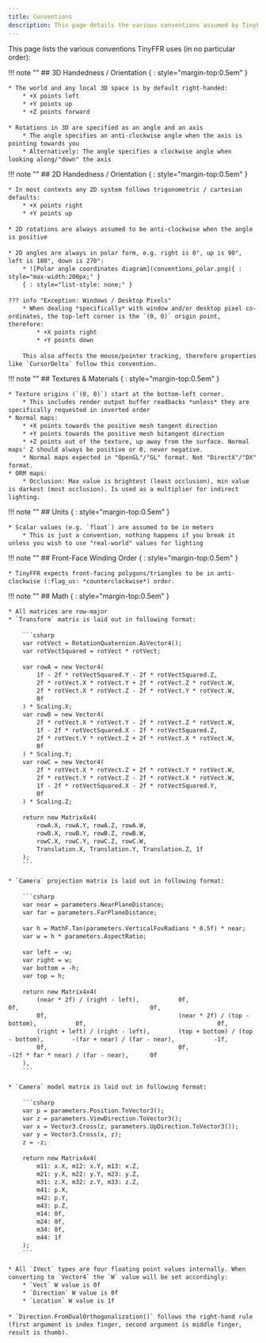 ```yaml
---
title: Conventions
description: This page details the various conventions assumed by TinyFFR.
---
```


This page lists the various conventions TinyFFR uses (in no particular order):

!!! note ""
	## 3D Handedness / Orientation { : style="margin-top:0.5em" }

	* The world and any local 3D space is by default right-handed:
		* +X points left
		* +Y points up
		* +Z points forward

	* Rotations in 3D are specified as an angle and an axis
		* The angle specifies an anti-clockwise angle when the axis is pointing towards you
		* Alternatively: The angle specifies a clockwise angle when looking along/"down" the axis

!!! note ""
	## 2D Handedness / Orientation { : style="margin-top:0.5em" } 

	* In most contexts any 2D system follows trigonometric / cartesian defaults:
		* +X points right
		* +Y points up

	* 2D rotations are always assumed to be anti-clockwise when the angle is positive
	
	* 2D angles are always in polar form, e.g. right is 0°, up is 90°, left is 180°, down is 270°:
		* ![Polar angle coordinates diagram](conventions_polar.png){ : style="max-width:200px;" }
		{ : style="list-style: none;" }

	??? info "Exception: Windows / Desktop Pixels"
		* When dealing *specifically* with window and/or desktop pixel co-ordinates, the top-left corner is the `(0, 0)` origin point, therefore:
			* +X points right
			* +Y points down
		
		This also affects the mouse/pointer tracking, therefore properties like `CursorDelta` follow this convention.

!!! note ""
	## Textures & Materials { : style="margin-top:0.5em" }

	* Texture origins (`(0, 0)`) start at the bottom-left corner.
		* This includes render output buffer readbacks *unless* they are specifically requested in inverted order
	* Normal maps:
		* +X points towards the positive mesh tangent direction
		* +Y points towards the positive mesh bitangent direction
		* +Z points out of the texture, up away from the surface. Normal maps' Z should always be positive or 0, never negative.
		* Normal maps expected in "OpenGL"/"GL" format. Not "DirectX"/"DX" format.
	* ORM maps:
		* Occlusion: Max value is brightest (least occlusion), min value is darkest (most occlusion). Is used as a multiplier for indirect lighting.

!!! note ""
	## Units { : style="margin-top:0.5em" }

	* Scalar values (e.g. `float`) are assumed to be in meters
		* This is just a convention, nothing happens if you break it unless you wish to use "real-world" values for lighting

!!! note ""
	## Front-Face Winding Order { : style="margin-top:0.5em" }

	* TinyFFR expects front-facing polygons/triangles to be in anti-clockwise (:flag_us: *counterclockwise*) order.

!!! note ""
	## Math { : style="margin-top:0.5em" }

	* All matrices are row-major
	* `Transform` matrix is laid out in following format:

		```csharp
		var rotVect = RotationQuaternion.AsVector4();
		var rotVectSquared = rotVect * rotVect;

		var rowA = new Vector4(
			1f - 2f * rotVectSquared.Y - 2f * rotVectSquared.Z,
			2f * rotVect.X * rotVect.Y + 2f * rotVect.Z * rotVect.W,
			2f * rotVect.X * rotVect.Z - 2f * rotVect.Y * rotVect.W,
			0f
		) * Scaling.X;
		var rowB = new Vector4(
			2f * rotVect.X * rotVect.Y - 2f * rotVect.Z * rotVect.W,
			1f - 2f * rotVectSquared.X - 2f * rotVectSquared.Z,
			2f * rotVect.Y * rotVect.Z + 2f * rotVect.X * rotVect.W,
			0f
		) * Scaling.Y;
		var rowC = new Vector4(
			2f * rotVect.X * rotVect.Z + 2f * rotVect.Y * rotVect.W,
			2f * rotVect.Y * rotVect.Z - 2f * rotVect.X * rotVect.W,
			1f - 2f * rotVectSquared.X - 2f * rotVectSquared.Y,
			0f
		) * Scaling.Z;

		return new Matrix4x4(
			rowA.X, rowA.Y, rowA.Z, rowA.W,
			rowB.X, rowB.Y, rowB.Z, rowB.W,
			rowC.X, rowC.Y, rowC.Z, rowC.W,
			Translation.X, Translation.Y, Translation.Z, 1f
		);
		```
			
	* `Camera` projection matrix is laid out in following format:

		```csharp
		var near = parameters.NearPlaneDistance;
		var far = parameters.FarPlaneDistance;

		var h = MathF.Tan(parameters.VerticalFovRadians * 0.5f) * near;
		var w = h * parameters.AspectRatio;

		var left = -w;
		var right = w;
		var bottom = -h;
		var top = h;

		return new Matrix4x4(
			(near * 2f) / (right - left),			0f,										0f,										0f,
			0f,										(near * 2f) / (top - bottom),			0f,										0f,
			(right + left) / (right - left),		(top + bottom) / (top - bottom),		-(far + near) / (far - near),			-1f,
			0f,										0f,										-(2f * far * near) / (far - near),		0f
		),
		```

	* `Camera` model matrix is laid out in following format:

		```csharp
		var p = parameters.Position.ToVector3();
		var z = parameters.ViewDirection.ToVector3();
		var x = Vector3.Cross(z, parameters.UpDirection.ToVector3());
		var y = Vector3.Cross(x, z);
		z = -z;

		return new Matrix4x4(
			m11: x.X, m12: x.Y, m13: x.Z,
			m21: y.X, m22: y.Y, m23: y.Z,
			m31: z.X, m32: z.Y, m33: z.Z,
			m41: p.X,
			m42: p.Y,
			m43: p.Z,
			m14: 0f,
			m24: 0f,
			m34: 0f,
			m44: 1f
		);
		```

	* All `IVect` types are four floating point values internally. When converting to `Vector4` the `W` value will be set accordingly:
		* `Vect` W value is 0f
		* `Direction` W value is 0f
		* `Location` W value is 1f

	* `Direction.FromDualOrthogonalization()` follows the right-hand rule (first argument is index finger, second argument is middle finger, result is thumb).